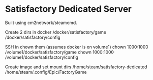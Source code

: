 # Satisfactory Dedicated Server

Built using cm2network/steamcmd.

Create 2 dirs in docker
/docker/satisfactory/game
/docker/satisfactory/config

SSH in chown them (assumes docker is on volume1)
chown 1000:1000 /volume1/docker/satisfactory/game
chown 1000:1000 /volume1/docker/satisfactory/config

Create image and set mount dirs
/home/steam/satisfactory-dedicated
/home/steam/.config/Epic/FactoryGame